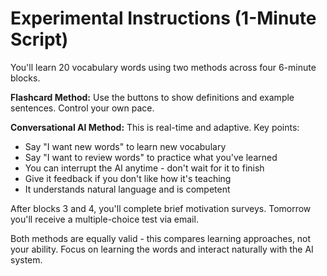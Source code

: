 # Experimental Instructions (1-Minute Script)

You'll learn 20 vocabulary words using two methods across four 6-minute blocks. 

**Flashcard Method:** Use the buttons to show definitions and example sentences. Control your own pace.

**Conversational AI Method:** This is real-time and adaptive. Key points:
- Say "I want new words" to learn new vocabulary
- Say "I want to review words" to practice what you've learned  
- You can interrupt the AI anytime - don't wait for it to finish
- Give it feedback if you don't like how it's teaching
- It understands natural language and is competent

After blocks 3 and 4, you'll complete brief motivation surveys. Tomorrow you'll receive a multiple-choice test via email.

Both methods are equally valid - this compares learning approaches, not your ability. Focus on learning the words and interact naturally with the AI system.